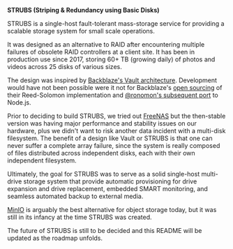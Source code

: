**STRUBS (Striping & Redundancy using Basic Disks)**

STRUBS is a single-host fault-tolerant mass-storage service for providing a scalable storage system for small scale operations.

It was designed as an alternative to RAID after encountering multiple failures of obsolete RAID controllers at a client site.
It has been in production use since 2017, storing 60+ TB (growing daily) of photos and videos across 25 disks of various sizes.

The design was inspired by [Backblaze's Vault architecture](https://www.backblaze.com/blog/vault-cloud-storage-architecture/).
Development would have not been possible were it not for Backblaze's [open sourcing](https://github.com/Backblaze/JavaReedSolomon)
of their Reed-Solomon implementation and [@ronomon's subsequent port](https://github.com/ronomon/reed-solomon) to Node.js.

Prior to deciding to build STRUBS, we tried out [FreeNAS](https://www.freenas.org) but the then-stable version was having major performance and stability issues
on our hardware, plus we didn't want to risk another data incident with a multi-disk filesystem. The benefit of a design like Vault or STRUBS is that one can never
suffer a complete array failure, since the system is really composed of files distributed across independent disks, each with their own independent filesystem.

Ultimately, the goal for STRUBS was to serve as a solid single-host multi-drive storage system that provide automatic provisioning for drive expansion and drive replacement,
embedded SMART monitoring, and seamless automated backup to external media.

[MinIO](https://min.io) is arguably the best alternative for object storage today, but it was still in its infancy at the time STRUBS was created.

The future of STRUBS is still to be decided and this README will be updated as the roadmap unfolds.